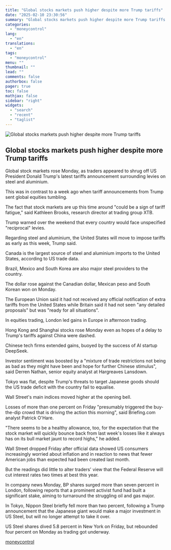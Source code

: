 ```yaml
---
title: "Global stocks markets push higher despite more Trump tariffs"
date: "2025-02-10 23:30:56"
summary: "Global stocks markets push higher despite more Trump tariffs Global stock markets rose Monday, as traders appeared to shrug off US President Donald Trump's latest tariffs announcement surrounding levies on steel and aluminium.This was in contrast to a week ago when tariff announcements from Trump sent global equities tumbling.The fact..."
categories:
  - "moneycontrol"
lang:
  - "en"
translations:
  - "en"
tags:
  - "moneycontrol"
menu: ""
thumbnail: ""
lead: ""
comments: false
authorbox: false
pager: true
toc: false
mathjax: false
sidebar: "right"
widgets:
  - "search"
  - "recent"
  - "taglist"
---
```


![Global stocks markets push higher despite more Trump tariffs](//stat1.moneycontrol.com/mcnews//images/grey_bg.gif "Global stocks markets push higher despite more Trump tariffs")

Global stocks markets push higher despite more Trump tariffs
------------------------------------------------------------

 

Global stock markets rose Monday, as traders appeared to shrug off US President Donald Trump's latest tariffs announcement surrounding levies on steel and aluminium.

This was in contrast to a week ago when tariff announcements from Trump sent global equities tumbling.

The fact that stock markets are up this time around "could be a sign of tariff fatigue," said Kathleen Brooks, research director at trading group XTB.

Trump warned over the weekend that every country would face unspecified "reciprocal" levies.

Regarding steel and aluminium, the United States will move to impose tariffs as early as this week, Trump said.

Canada is the largest source of steel and aluminium imports to the United States, according to US trade data.

Brazil, Mexico and South Korea are also major steel providers to the country.

The dollar rose against the Canadian dollar, Mexican peso and South Korean won on Monday.

The European Union said it had not received any official notification of extra tariffs from the United States while Britain said it had not seen "any detailed proposals" but was "ready for all situations".

In equities trading, London led gains in Europe in afternoon trading.

Hong Kong and Shanghai stocks rose Monday even as hopes of a delay to Trump's tariffs against China were dashed.

Chinese tech firms extended gains, buoyed by the success of AI startup DeepSeek.

Investor sentiment was boosted by a "mixture of trade restrictions not being as bad as they might have been and hope for further Chinese stimulus", said Derren Nathan, senior equity analyst at Hargreaves Lansdown.

Tokyo was flat, despite Trump's threats to target Japanese goods should the US trade deficit with the country fail to equalise.

Wall Street's main indices moved higher at the opening bell.

Losses of more than one percent on Friday "presumably triggered the buy-the-dip crowd that is driving the action this morning", said Briefing.com analyst Patrick O'Hare.

"There seems to be a healthy allowance, too, for the expectation that the stock market will quickly bounce back from last week's losses like it always has on its bull market jaunt to record highs," he added.

Wall Street dropped Friday after official data showed US consumers increasingly worried about inflation and in reaction to news that fewer American jobs than expected had been created last month.

But the readings did little to alter traders' view that the Federal Reserve will cut interest rates two times at best this year.

In company news Monday, BP shares surged more than seven percent in London, following reports that a prominent activist fund had built a significant stake, aiming to turnaround the struggling oil and gas major.

In Tokyo, Nippon Steel briefly fell more than two percent, following a Trump announcement that the Japanese giant would make a major investment in US Steel, but will no longer attempt to take it over.

US Steel shares dived 5.8 percent in New York on Friday, but rebounded four percent on Monday as trading got underway.

[moneycontrol](https://www.moneycontrol.com/news/business/markets/global-stocks-markets-push-higher-despite-more-trump-tariffs-12936241.html)
